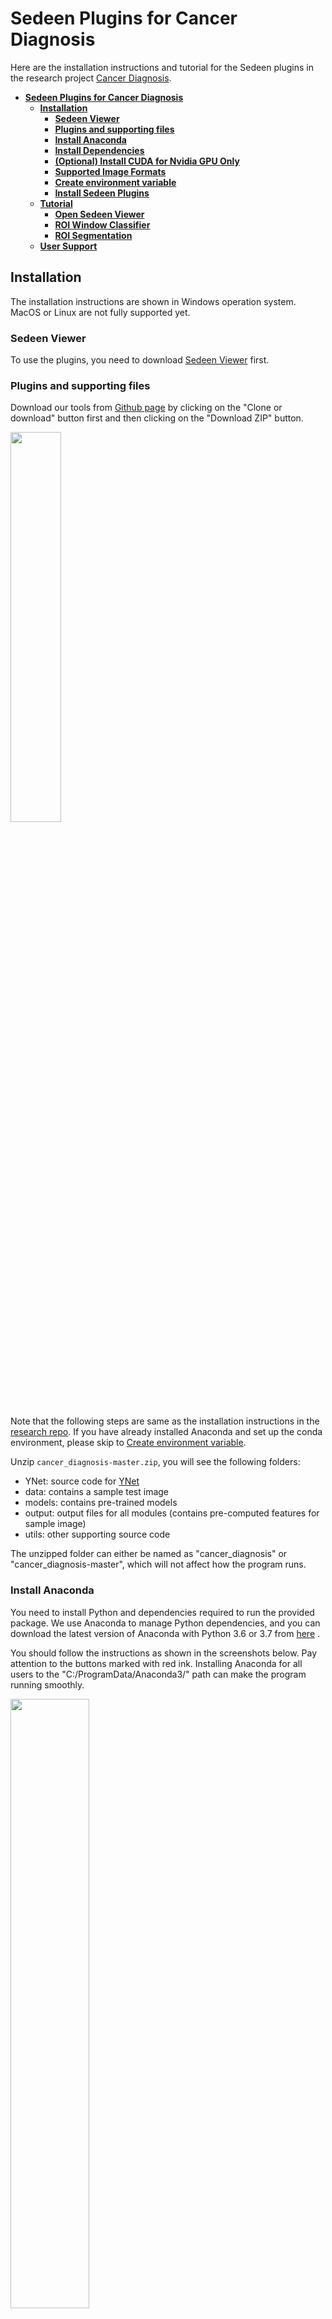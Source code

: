 # **Sedeen Plugins for Cancer Diagnosis**

Here are the installation instructions and tutorial for the Sedeen plugins in the research project [Cancer Diagnosis](http://cancertech.cs.washington.edu/). 

<!-- TOC -->

- [**Sedeen Plugins for Cancer Diagnosis**](#sedeen-plugins-for-cancer-diagnosis)
    - [**Installation**](#installation)
        - [**Sedeen Viewer**](#sedeen-viewer)
        - [**Plugins and supporting files**](#plugins-and-supporting-files)
        - [**Install Anaconda**](#install-anaconda)
        - [**Install Dependencies**](#install-dependencies)
        - [**(Optional) Install CUDA for Nvidia GPU Only**](#optional-install-cuda-for-nvidia-gpu-only)
        - [**Supported Image Formats**](#supported-image-formats)
        - [**Create environment variable**](#create-environment-variable)
        - [**Install Sedeen Plugins**](#install-sedeen-plugins)
    - [**Tutorial**](#tutorial)
        - [**Open Sedeen Viewer**](#open-sedeen-viewer)
        - [**ROI Window Classifier**](#roi-window-classifier)
        - [**ROI Segmentation**](#roi-segmentation)
    - [**User Support**](#user-support)

<!-- /TOC -->

## **Installation**

The installation instructions are shown in Windows operation system. MacOS or Linux are not fully supported yet.

### **Sedeen Viewer**
To use the plugins, you need to download [Sedeen Viewer](https://pathcore.com/sedeen) first.

### **Plugins and supporting files**

Download our tools from [Github page](https://github.com/kechunl/cancer_diagnosis) by clicking on the "Clone or download" button first and then clicking on the "Download ZIP" button.

<img src="img/download_repo.PNG" width="40%" align="middle"/>

Note that the following steps are same as the installation instructions in the [research repo](https://github.com/cancertech/cancer_diagnosis). If you have already installed Anaconda and set up the conda environment, please skip to [Create environment variable](#create-environment-variable).

Unzip `cancer_diagnosis-master.zip`, you will see the following folders:

- YNet: source code for <a href="https://arxiv.org/abs/1806.01313" target="_blank">YNet</a> 
- data: contains a sample test image
- models: contains pre-trained models
- output: output files for all modules (contains pre-computed features for sample image)
- utils: other supporting source code

The unzipped folder can either be named as "cancer_diagnosis" or "cancer_diagnosis-master", which will not affect how the program runs.

### **Install Anaconda**

You need to install Python and dependencies required to run the provided package. We use Anaconda to manage Python dependencies, and you can download the latest version of Anaconda with Python 3.6 or 3.7 from 
<a href="https://www.anaconda.com/distribution/" target="_blank">here</a> .

You should follow the instructions as shown in the screenshots below. Pay attention to the buttons marked with red ink.
Installing Anaconda for all users to the "C:/ProgramData/Anaconda3/" path can make the program running smoothly.

<!-- <img src="docs/tutorial_img/anaconda_1.JPG" width="50%" align="middle"/> 	 -->
<img src="../../docs/tutorial_img/anaconda_2.JPG" width="50%" align="middle"/>
<img src="../../docs/tutorial_img/anaconda_3.JPG" width="50%" align="middle"/>
<img src="../../docs/tutorial_img/anaconda_4.JPG" width="50%" align="middle"/>
<img src="../../docs/tutorial_img/anaconda_5.JPG" width="50%" align="middle"/>

<br><br>

### **Install Dependencies**

After installing Anaconda, you can install all the required packages by double clicking on the `0_install_dependencies.bat` file, as shown below.

<img src="img/install_packages.JPG" width="50%" align="middle"/>

The installation may take around 10-20 minutes. After installation, you can proceed to tutorial.


If you see a "Windows protected your PC" window as below. You can first click on the "More Info" button and then "Run anyway" button to allow our program to run. 

<img src="../../docs/tutorial_img/windows_protect.png" width="100%" align="middle"/>

When the installation is done, you can see a similar message as shown below.

<img src="../../docs/tutorial_img/package_install_done.JPG" width="50%" align="middle"/>


<br><br>

### **(Optional) Install CUDA for Nvidia GPU Only**

In the semantic segmentation part, we will use Convolutional Neural Networks to analyze the input ROI images, and this slow process can be accelerated by using Nvidia GPUs.
If you have an Nvidia GPU in your computer, you can 
<a href="https://developer.nvidia.com/cuda-downloads" target="_blank">download</a>
and install CUDA 10.2 before running our programs.

### **Supported Image Formats**

We support PNG, JPG, TIFF, SVS, and many other image formats for MacOS and Linux. Unfortunately, we do not support SVS for Windows machine at the current stage, but you can easily convert your SVS files to JPG files by using
<a href="https://www.reaconverter.com/convert/svs_to_jpg.html" target="_blank">this converter</a>.

### **Create environment variable**

1. Right-click the **Computer** icon and choose **Properties**, or in Windows Control Panel, choose **System**.
2. Choose **Advanced system settings**.

<img src="img/advanced_system_settings.JPG" width="50%" align="middle"/>

3. On the Advanced tab, click **Environment Variables**.

<img src="img/environment_variables.JPG" width="50%" align="middle"/>

4. Click **New** under the **User variables** to create a new user variable.

```
Variable name: SedeenPythonHome
Variable value: "Full path of cancer_env"
```

Note that the path of **cancer_env** is usually *C:\Uses\%Username%\.conda\envs\cancer_env*. If you're not sure where the conda env is, you can launch the command lines by *Win+R*, open **cmd**, and run 

```
conda env list
```

The path listed beside **cancer_env** is the value you should put in user variable.

<img src="img/cmd.JPG" width="50%" align="middle"/>
<img src="img/env_list.JPG" width="50%" align="middle"/>

<br><br>
5. Apply this change and reboot your computer.

### **Install Sedeen Plugins**

Copy the folder [ITCR](../ITCR) to `%Sedeen Viewer%\pulgins\cpp`. `%Sedeen Viewer%` is where Sedeen is installed.

<img src="img/plugins.JPG" width="50%" align="middle"/>
<br><br>

**Now You can start using our plugins.**

<br><br>
## **Tutorial**

### **Open Sedeen Viewer**
To use our plugins in `Sedeen Viewer`, you need to launch Sedeen in the conda environment `cancer_env`. **To make sure the plugins are running successfully, it's highly recommended that you launch a new `Sedeen Viewer` everytime you run a plugin.**

1. Launch command lines with *Win+R*, open **cmd**.

<img src="img/cmd.JPG" width="50%" align="middle"/>

2. Change directory to where Sedeen Viewer is installed by

```
cd C:\Program Files\Sedeen Viewer
```

Note that the directory could change, depending on where you install it.

3. Switch to the environment by

```
conda activate cancer_env
```
<img src="img/launch_sedeen.JPG" width="50%" align="middle"/>

4. Open Sedeen Viewer with

```
sedeen.exe
```

### **ROI Window Classifier**

1. Open the image you want to process with File->Open.

<img src="img/Open_image.JPG" width="70%" align="middle"/>

2. Select `ROI Window Classifier` from the algorithm option box in `Analysis Manager` window. If the window is not showing, you can go to View->Windows->Analysis Manager to get it displayed.

3. Choose an output path from the `Output Path` box.

<img src="img/alg.JPG" width="70%" align="middle"/>

4. Click `Run` and select [Sedeen_ROIWindowClassifier.py](<../../Sedeen Scripts/Sedeen_ROIWindowClassifier.py>)

<img src="img/ROIWindowClassifier.JPG" width="70%" align="middle"/>

5. If it's the first time you run this image, it may take more than 10 minutes, depending on the memory and CPU capacity.


After running the program, Sedeen Viewer would display the ROI identification results where the regions-of-interest are marked in green boxes.

<img src="img/ROIWindowClassifier_result.JPG" width="70%" align="middle"/>

The following files will be generated in the selected folder, which can later be used for ROI segmentation and diagnosis prediction.

<img src="img/ROIWindowClassifier_output.JPG" width="70%" align="middle"/>

### **ROI Segmentation**


## **User Support**
If you have any questions, you can visit the [Github issue page]https://github.com/kechunl/cancer_diagnosis/issues) and submit an issue via the "New issue" button shown below.

<img src="../../docs/tutorial_img/user_issue.jpg" width="50%" align="middle"/>
